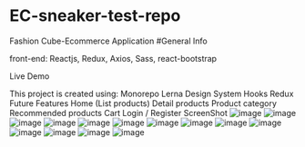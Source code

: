 # EC-sneaker-test-repo
Fashion Cube-Ecommerce Application
#General Info

front-end: Reactjs, Redux, Axios, Sass, react-bootstrap

Live Demo

This project is created using:
 Monorepo
 Lerna
 Design System
 Hooks
 Redux
Future Features
Home (List products)
Detail products
Product category
Recommended products
Cart
Login / Register
ScreenShot
![image](https://user-images.githubusercontent.com/90034557/136384799-2875497c-1ff2-4135-bc1b-6c82380e13f7.png)
![image](https://user-images.githubusercontent.com/90034557/136385037-708277e8-18c6-415b-a809-f3e175ff3b18.png)
![image](https://user-images.githubusercontent.com/90034557/136385068-12532635-679b-4ae7-bc2c-60465ee68c85.png)
![image](https://user-images.githubusercontent.com/90034557/136385102-94ae5903-a2c3-4e91-b188-277891906794.png)
![image](https://user-images.githubusercontent.com/90034557/136385168-21c05db0-d612-43ec-8223-ec2016ddc369.png)
![image](https://user-images.githubusercontent.com/90034557/136385194-ba7c7cac-0f5d-453a-a1f6-21684b4aa9ef.png)
![image](https://user-images.githubusercontent.com/90034557/136385418-fe488c0a-5f99-4062-80d4-b6539af4a667.png)
![image](https://user-images.githubusercontent.com/90034557/136385446-dfeabd50-a184-481b-b6a5-afad8a26d08e.png)
![image](https://user-images.githubusercontent.com/90034557/136385434-902ca696-1284-42e3-a31f-65ba49e1063c.png)
![image](https://user-images.githubusercontent.com/90034557/136385461-9b5f4110-df82-4c59-8541-1e598453c240.png)
![image](https://user-images.githubusercontent.com/90034557/136385478-50a90597-9df4-4707-9580-e668162cb716.png)
![image](https://user-images.githubusercontent.com/90034557/136385496-a2f009ac-7f65-4acf-9cb7-ee1d8819b78b.png)
![image](https://user-images.githubusercontent.com/90034557/136385515-90b3fa01-a180-4df2-b1c7-3f2a0c754c40.png)
![image](https://user-images.githubusercontent.com/90034557/136385570-7b8e2b39-d126-44d3-8db3-e76476d89ffd.png)
